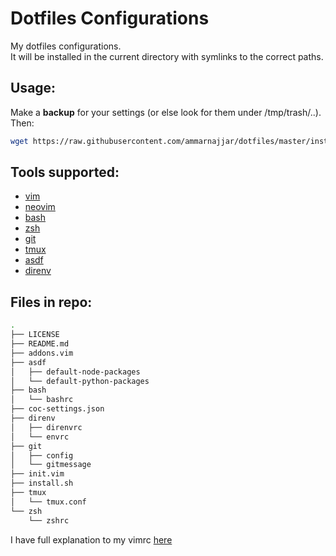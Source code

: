 # Dotfiles Configurations

My dotfiles configurations.  
It will be installed in the current directory with symlinks to the correct paths.  

## Usage:

Make a **backup** for your settings (or else look for them under /tmp/trash/..).  
Then:

```bash
wget https://raw.githubusercontent.com/ammarnajjar/dotfiles/master/install.sh && $0 install.sh
```

## Tools supported:

- [vim](https://github.com/vim/vim)
- [neovim](https://github.com/neovim/neovim)
- [bash](https://www.gnu.org/software/bash/)
- [zsh](https://www.zsh.org/)
- [git](https://git-scm.com/)
- [tmux](https://github.com/tmux/tmux)
- [asdf](https://github.com/asdf-vm/asdf)
- [direnv](https://github.com/direnv/direnv)

## Files in repo:

```bash
.
├── LICENSE
├── README.md
├── addons.vim
├── asdf
│   ├── default-node-packages
│   └── default-python-packages
├── bash
│   └── bashrc
├── coc-settings.json
├── direnv
│   ├── direnvrc
│   └── envrc
├── git
│   ├── config
│   └── gitmessage
├── init.vim
├── install.sh
├── tmux
│   └── tmux.conf
└── zsh
    └── zshrc
```

I have full explanation to my vimrc [here](https://ammarnajjar.github.io/editors/2016/06/19/Vimrc-Adventure/)
